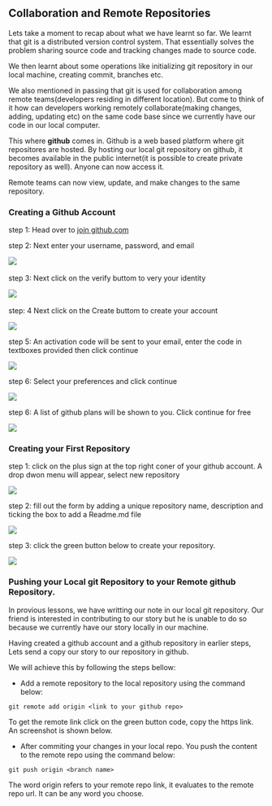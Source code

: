 ## Collaboration and Remote Repositories

Lets take a moment to recap about what we have learnt so far. We learnt that git is a distributed version control system. That essentially solves the problem sharing source code and tracking changes made to source code.

We then learnt about some operations like initializing git repository in our local machine, creating commit, branches etc.

We also mentioned in passing that git is used for collaboration among remote teams(developers residing in different location). But come to think of it how can developers working remotely collaborate(making changes, adding, updating etc) on the same code base since we currently have our code in our local computer.

This where **github** comes in.  Github is a web based platform where git repositores are hosted. By hosting our local git repository on github, it becomes available in the public internet(it is possible to create private repository as well). Anyone can now access it.

Remote teams can now view, update, and make changes to the same repository.

### Creating a Github Account

step 1: Head over to [join github.com](https://github.com/join)

step 2: Next enter your username, password, and email

<img src="https://darey-io-nonprod-pbl-projects.s3.eu-west-2.amazonaws.com/practices/step1-join-github.PNG"> &nbsp;  

step 3: Next click on the verify buttom to very your identity

<img src="https://darey-io-nonprod-pbl-projects.s3.eu-west-2.amazonaws.com/practices/step2-join-github.PNG"> &nbsp;  

step: 4 Next click on the Create buttom to create your account

<img src="https://darey-io-nonprod-pbl-projects.s3.eu-west-2.amazonaws.com/practices/step3-join-github.PNG">

step 5: An activation code will be sent to your email, enter the code in textboxes provided then click continue

<img src="https://darey-io-nonprod-pbl-projects.s3.eu-west-2.amazonaws.com/practices/step5-join-github.PNG">

step 6: Select your preferences and click continue

<img src="https://darey-io-nonprod-pbl-projects.s3.eu-west-2.amazonaws.com/practices/step6-join-github.PNG">

step 6: A list of github plans will be shown to you. Click continue for free

<img src="https://darey-io-nonprod-pbl-projects.s3.eu-west-2.amazonaws.com/practices/step7-join-github.PNG">


### Creating your First Repository

step 1: click on the plus sign at the top right coner of your github account. A drop dwon menu will appear, select new repository

<img src="https://darey-io-nonprod-pbl-projects.s3.eu-west-2.amazonaws.com/practices/create-git-repo.PNG">


step 2: fill out the form by adding a unique repository name, description and ticking the box to add a Readme.md file

<img src="https://darey-io-nonprod-pbl-projects.s3.eu-west-2.amazonaws.com/practices/create-git-repo-2.PNG">


step 3: click the green button below to create your repository.

<img src="https://darey-io-nonprod-pbl-projects.s3.eu-west-2.amazonaws.com/practices/create-git-repo-3.PNG">


### Pushing your Local git Repository to your Remote github Repository.

In provious lessons, we have writting our note in our local git repository. Our friend is interested in contributing to our story but he is unable to do so because we currently have our story locally in our machine.

Having created a github account and a github repository in earlier steps, Lets send a copy our story to our repository in github.

We will achieve this by following the steps bellow:

-  Add a remote repository to the local repository using the command below:

```
git remote add origin <link to your github repo>

```
To get the remote link click on the green button code, copy the https link. An screenshot is shown below.

-  After commiting your changes in your local repo. You push the content to the remote repo using the command below:

```
git push origin <branch name>

```
The word origin refers to your remote repo link, it evaluates to the remote repo url. It can be any word you choose. 









